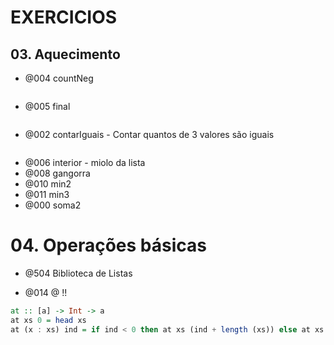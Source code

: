 # EXERCICIOS

## 03. Aquecimento

- @004 countNeg
```Haskell

```

- @005 final
```hs
```

- @002 contarIguais - Contar quantos de 3 valores são iguais
```hs
```

- @006 interior - miolo da lista
- @008 gangorra
- @010 min2
- @011 min3
- @000 soma2

# 04. Operações básicas

- @504 Biblioteca de Listas

- @014 @ !!
```haskell
at :: [a] -> Int -> a
at xs 0 = head xs
at (x : xs) ind = if ind < 0 then at xs (ind + length (xs)) else at xs (ind - 1)
```